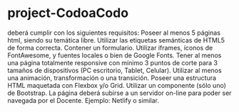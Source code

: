 # project-CodoaCodo
deberá cumplir con los siguientes requisitos:
Poseer al menos 5 páginas html, siendo su temática libre.
Utilizar las etiquetas semánticas de HTML5 de forma correcta.
Contener un formulario.
Utilizar iframes, íconos de FontAwesome, y fuentes locales o bien de Google Fonts.
Tener al menos una página totalmente responsive con mínimo 3 puntos de corte para 3 tamaños de dispositivos (PC escritorio, Tablet, Celular).
Utilizar al menos una animación, transformación o una transición.
Poseer una estructura HTML maquetada con Flexbox y/o Grid.
Utilizar un componente (sólo uno) de Bootstrap.
La página deberá subirse a un servidor on-line para poder ser navegada por el Docente. Ejemplo: Netlify o similar.
